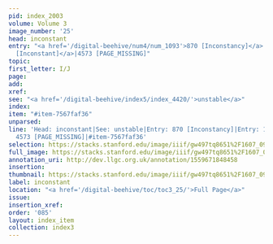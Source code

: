 ```yaml
---
pid: index_2003
volume: Volume 3
image_number: '25'
head: inconstant
entry: "<a href='/digital-beehive/num4/num_1093'>870 [Inconstancy]</a>|<a href='/digital-beehive/toc/toc2_319/'>1624
  [Inconstant]</a>|4573 [PAGE_MISSING]"
topic: 
first_letter: I/J
page: 
add: 
xref: 
see: "<a href='/digital-beehive/index5/index_4420/'>unstable</a>"
index: 
item: "#item-7567faf36"
unparsed: 
line: 'Head: inconstant|See: unstable|Entry: 870 [Inconstancy]|Entry: 1624 [Inconstant]|Entry:
  4573 [PAGE_MISSING]|#item-7567faf36'
selection: https://stacks.stanford.edu/image/iiif/gw497tq8651%2F1607_0968/1571,1958,706,178/full/0/default.jpg
full_image: https://stacks.stanford.edu/image/iiif/gw497tq8651%2F1607_0968/full/full/0/default.jpg
annotation_uri: http://dev.llgc.org.uk/annotation/1559671848458
insertion: 
thumbnail: https://stacks.stanford.edu/image/iiif/gw497tq8651%2F1607_0968/1571,1958,706,178/150,/0/default.jpg
label: inconstant
location: "<a href='/digital-beehive/toc/toc3_25/'>Full Page</a>"
issue: 
insertion_xref: 
order: '085'
layout: index_item
collection: index3
---
```

